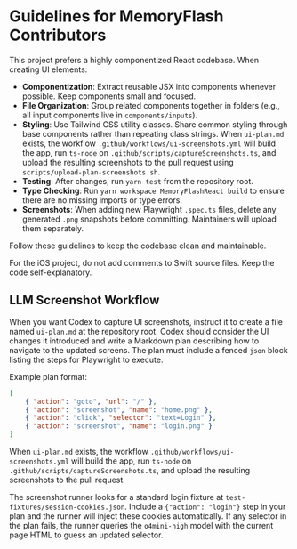 # Guidelines for MemoryFlash Contributors

This project prefers a highly componentized React codebase. When creating UI elements:

- **Componentization**: Extract reusable JSX into components whenever possible. Keep components small and focused.
- **File Organization**: Group related components together in folders (e.g., all input components live in `components/inputs`).
- **Styling**: Use Tailwind CSS utility classes. Share common styling through base components rather than repeating class strings.
  When `ui-plan.md` exists, the workflow `.github/workflows/ui-screenshots.yml` will build the app, run `ts-node` on `.github/scripts/captureScreenshots.ts`, and upload the resulting screenshots to the pull request using `scripts/upload-plan-screenshots.sh`.
- **Testing**: After changes, run `yarn test` from the repository root.
- **Type Checking**: Run `yarn workspace MemoryFlashReact build` to ensure there are no missing imports or type errors.
- **Screenshots**: When adding new Playwright `.spec.ts` files, delete any generated `.png` snapshots before committing. Maintainers will upload them separately.

Follow these guidelines to keep the codebase clean and maintainable.

For the iOS project, do not add comments to Swift source files. Keep the code
self-explanatory.

## LLM Screenshot Workflow

When you want Codex to capture UI screenshots, instruct it to create a file named `ui-plan.md` at the repository root. Codex should consider the UI changes it introduced and write a Markdown plan describing how to navigate to the updated screens. The plan must include a fenced `json` block listing the steps for Playwright to execute.

Example plan format:

```json
[
	{ "action": "goto", "url": "/" },
	{ "action": "screenshot", "name": "home.png" },
	{ "action": "click", "selector": "text=Login" },
	{ "action": "screenshot", "name": "login.png" }
]
```

When `ui-plan.md` exists, the workflow `.github/workflows/ui-screenshots.yml` will build the app, run `ts-node` on `.github/scripts/captureScreenshots.ts`, and upload the resulting screenshots to the pull request.

The screenshot runner looks for a standard login fixture at `test-fixtures/session-cookies.json`. Include a `{"action": "login"}` step in your plan and the runner will inject these cookies automatically. If any selector in the plan fails, the runner queries the `o4mini-high` model with the current page HTML to guess an updated selector.
